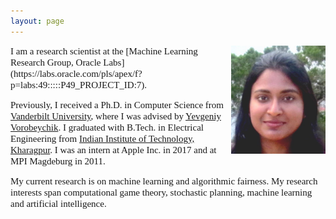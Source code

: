 ```yaml
---
layout: page
---
```


<img style="float: right;" src="assets/img/picture_profile.JPG" width="30%" height="30%">
<span style="font-family: 'verdana'; font-size: 15px;">I am a research scientist at the [Machine Learning Research Group, Oracle Labs](https://labs.oracle.com/pls/apex/f?p=labs:49:::::P49_PROJECT_ID:7).</span>

<span style="font-family: 'verdana'; font-size: 15px;">Previously, I received a Ph.D. in Computer Science from [Vanderbilt University](https://engineering.vanderbilt.edu/eecs/), where I was advised by [Yevgeniy Vorobeychik](http://vorobeychik.com/). I graduated with B.Tech. in Electrical Engineering from [Indian Institute of Technology, Kharagpur](http://www.iitkgp.ac.in/). I was an intern at Apple Inc. in 2017 and at MPI Magdeburg in 2011.</span>

<span style="font-family: 'verdana'; font-size: 15px;">My current research is on machine learning and algorithmic fairness. My research interests span computational game theory, stochastic planning, machine learning and artificial intelligence.</span>





